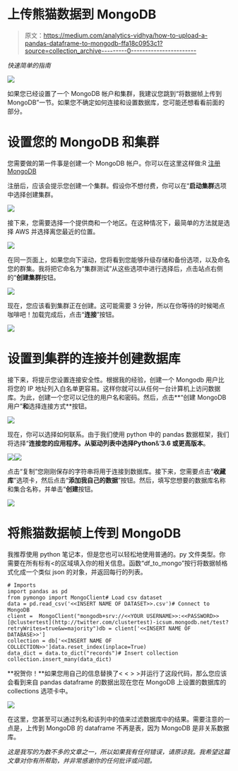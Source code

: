 # 上传熊猫数据到 MongoDB

> 原文：<https://medium.com/analytics-vidhya/how-to-upload-a-pandas-dataframe-to-mongodb-ffa18c0953c1?source=collection_archive---------0----------------------->

*快速简单的指南*

![](img/0ae3f99475cd47abf6c20625532fd6f0.png)

如果您已经设置了一个 MongoDB 帐户和集群，我建议您跳到“将数据帧上传到 MongoDB”一节。如果您不确定如何连接和设置数据库，您可能还想看看前面的部分。

# 设置您的 MongoDB 和集群

您需要做的第一件事是创建一个 MongoDB 帐户。你可以在这里这样做:R [注册 MongoDB](https://cloud.mongodb.com/user#/atlas/register/accountProfile)

注册后，应该会提示您创建一个集群。假设你不想付费，你可以在“**启动集群**选项中选择创建集群。

![](img/f012ce2420e521af13a9c44d97de8b29.png)

接下来，您需要选择一个提供商和一个地区。在这种情况下，最简单的方法就是选择 AWS 并选择离您最近的位置。

![](img/56ffee83b6b78ccad91409122d08aa97.png)

在同一页面上，如果您向下滚动，您将看到您能够升级存储和备份选项，以及命名您的群集。我将把它命名为“集群测试”从这些选项中进行选择后，点击站点右侧的“**创建集群**按钮。

![](img/0831206edadec232cf089930f0cb4550.png)

现在，您应该看到集群正在创建。这可能需要 3 分钟，所以在你等待的时候喝点咖啡吧！加载完成后，点击“**连接**”按钮。

![](img/ab80ca58cdfd3f01fc046d99d31e05f9.png)

# 设置到集群的连接并创建数据库

接下来，将提示您设置连接安全性。根据我的经验，创建一个 Mongodb 用户比将您的 IP 地址列入白名单更容易。这样你就可以从任何一台计算机上访问数据库。为此，创建一个您可以记住的用户名和密码。然后，点击**“创建 MongoDB 用户”**和**选择连接方式**按钮。

![](img/390ca9f5d699f3b2174fe4182ff84d65.png)

现在，你可以选择如何联系。由于我们使用 python 中的 pandas 数据框架，我们将选择“**连接您的应用程序。**从驱动列表中选择**Python**&’**3.6 或更高版本**。

![](img/3e32a4acf3af1dafb6d512074e3ceb04.png)![](img/cf17c71f2faf35d293131872ccb2e506.png)

点击“复制”您刚刚保存的字符串将用于连接到数据库。接下来，您需要点击“**收藏库**”选项卡，然后点击“**添加我自己的数据**”按钮。然后，填写您想要的数据库名称和集合名称，并单击“**创建**按钮。

![](img/2b67fc4c10a293a0c25344f1979479eb.png)

# 将熊猫数据帧上传到 MongoDB

我推荐使用 python 笔记本，但是您也可以轻松地使用普通的。py 文件类型。你需要在所有标有<<caps>的区域填入你的相关信息。函数“df_to_mongo”按行将数据帧格式化成一个类似 json 的对象，并返回每行的列表。</caps>

```
# Imports
import pandas as pd
from pymongo import MongoClient# Load csv dataset
data = pd.read_csv('<<INSERT NAME OF DATASET>>.csv')# Connect to MongoDB
client =  MongoClient("mongodb+srv://<<YOUR USERNAME>>:<<PASSWORD>>[@clustertest](http://twitter.com/clustertest)-icsum.mongodb.net/test?retryWrites=true&w=majority")db = client['<<INSERT NAME OF DATABASE>>']
collection = db['<<INSERT NAME OF COLLECTION>>']data.reset_index(inplace=True)
data_dict = data.to_dict("records")# Insert collection
collection.insert_many(data_dict)
```

**祝贺你！**如果您用自己的信息替换了< < > >并运行了这段代码，那么您应该会看到来自 pandas dataframe 的数据出现在您在 MongoDB 上设置的数据库的 collections 选项卡中。

![](img/04621f8fc04c14da0879cb651fc93590.png)

在这里，您甚至可以通过列名和该列中的值来过滤数据库中的结果。需要注意的一点是，上传到 MongoDB 的 dataframe 不再是表，因为 MongoDB 是非关系数据库。

*这是我写的为数不多的文章之一，所以如果我有任何错误，请原谅我。我希望这篇文章对你有所帮助，并非常感谢你的任何批评或问题。*